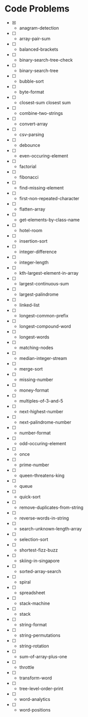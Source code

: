 # Code Problems

- [x] - anagram-detection
- [ ] - array-pair-sum
- [ ] - balanced-brackets
- [ ] - binary-search-tree-check	
- [ ] - binary-search-tree	
- [ ] - bubble-sort	
- [ ] - byte-format	
- [ ] - closest-sum	closest sum
- [ ] - combine-two-strings	
- [ ] - convert-array	
- [ ] - csv-parsing	
- [ ] - debounce	
- [ ] - even-occuring-element	
- [ ] - factorial	
- [ ] - fibonacci	
- [ ] - find-missing-element	
- [ ] - first-non-repeated-character	
- [ ] - flatten-array	
- [ ] - get-elements-by-class-name	
- [ ] - hotel-room	
- [ ] - insertion-sort
- [ ] - integer-difference	
- [ ] - integer-length	
- [ ] - kth-largest-element-in-array	
- [ ] - largest-continuous-sum	
- [ ] - largest-palindrome	
- [ ] - linked-list	
- [ ] - longest-common-prefix
- [ ] - longest-compound-word	
- [ ] - longest-words	
- [ ] - matching-nodes	
- [ ] - median-integer-stream	
- [ ] - merge-sort	
- [ ] - missing-number	
- [ ] - money-format	
- [ ] - multiples-of-3-and-5	
- [ ] - next-highest-number	
- [ ] - next-palindrome-number	
- [ ] - number-format	
- [ ] - odd-occuring-element	
- [ ] - once	
- [ ] - prime-number	
- [ ] - queen-threatens-king
- [ ] - queue	
- [ ] - quick-sort	
- [ ] - remove-duplicates-from-string	
- [ ] - reverse-words-in-string	
- [ ] - search-unknown-length-array	
- [ ] - selection-sort	
- [ ] - shortest-fizz-buzz	
- [ ] - skiing-in-singapore
- [ ] - sorted-array-search	
- [ ] - spiral	
- [ ] - spreadsheet
- [ ] - stack-machine
- [ ] - stack	
- [ ] - string-format	
- [ ] - string-permutations	
- [ ] - string-rotation	
- [ ] - sum-of-array-plus-one	
- [ ] - throttle	
- [ ] - transform-word	
- [ ] - tree-level-order-print	
- [ ] - word-analytics	
- [ ] - word-positions
